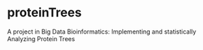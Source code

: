 # proteinTrees
A project in Big Data Bioinformatics: Implementing and statistically Analyzing Protein Trees
